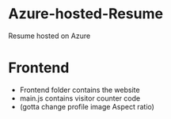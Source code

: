 # Azure-hosted-Resume
Resume hosted on Azure 

# Frontend

- Frontend folder contains the website
- main.js contains visitor counter code
- (gotta change profile image Aspect ratio)
